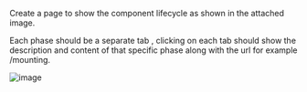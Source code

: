 Create a page to show the component lifecycle as shown in the attached image.

Each phase should be a separate tab , clicking on each tab should show the description and content of that specific phase along with the url for example /mounting. 

![image](https://user-images.githubusercontent.com/69638895/117530547-5dc86b80-affb-11eb-8bb9-7c9f86db18d5.png)